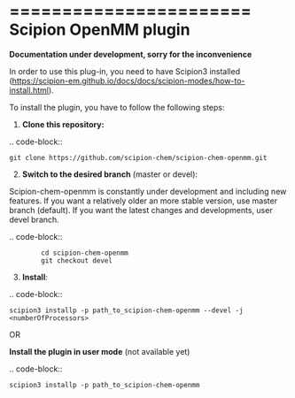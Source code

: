 =======================
Scipion OpenMM plugin
=======================

**Documentation under development, sorry for the inconvenience**

In order to use this plug-in, you need to have Scipion3 installed
(https://scipion-em.github.io/docs/docs/scipion-modes/how-to-install.html).

To install the plugin,  you have to follow the following steps:

1. **Clone this repository:**

.. code-block::

    git clone https://github.com/scipion-chem/scipion-chem-openmm.git


2. **Switch to the desired branch** (master or devel):

Scipion-chem-openmm is constantly under development and including new features.
If you want a relatively older an more stable version, use master branch (default).
If you want the latest changes and developments, user devel branch.

.. code-block::

            cd scipion-chem-openmm
            git checkout devel

3. **Install**:

.. code-block::

    scipion3 installp -p path_to_scipion-chem-openmm --devel -j <numberOfProcessors>
    
OR
    
**Install the plugin in user mode** (not available yet)

.. code-block::

    scipion3 installp -p path_to_scipion-chem-openmm
